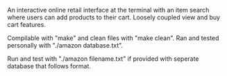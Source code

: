 An interactive online retail interface at the terminal with an item search where users can add products to their cart. Loosely coupled view and buy cart features.

Compilable with "make" and clean files with "make clean".
Ran and tested personally with "./amazon database.txt".

Run and test with "./amazon filename.txt" if provided with seperate database that follows format.
